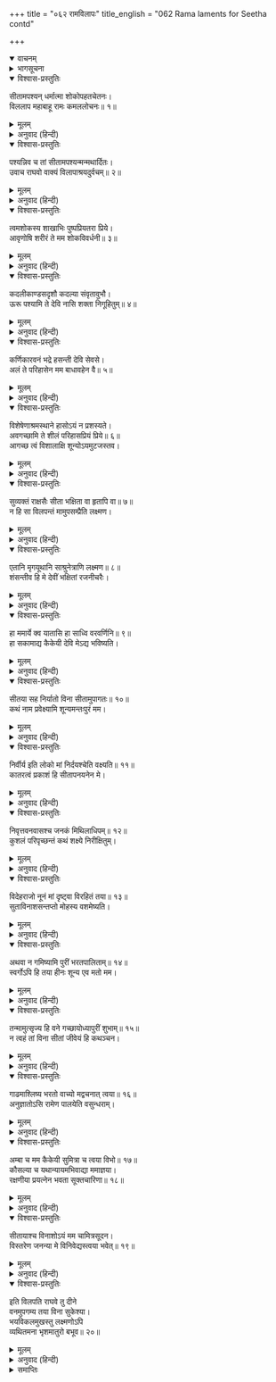 +++
title = "०६२ रामविलापः"
title_english = "062 Rama laments for Seetha contd"

+++
<details open><summary>वाचनम्</summary>
<div caption="श्रीराम-हरिसीताराममूर्ति-घनपाठिभ्यां वचनम्" class="audioEmbed" src="https://archive.org/download/Ramayana-recitation-Sriram-harisItArAmamUrti-Ghanapaati-v2/Kanda_3/Kanda_3_ARK-062-Rama_Vilapaha.mp3"></div>
</details>

<details><summary>भागसूचना</summary>

62. श्रीरामका विलाप
</details>

<details open><summary>विश्वास-प्रस्तुतिः</summary>

सीतामपश्यन् धर्मात्मा शोकोपहतचेतनः।  
विललाप महाबाहू रामः कमललोचनः॥ १॥
</details>

<details><summary>मूलम्</summary>

सीतामपश्यन् धर्मात्मा शोकोपहतचेतनः।  
विललाप महाबाहू रामः कमललोचनः॥ १॥
</details>

<details><summary>अनुवाद (हिन्दी)</summary>

सीताको न देखकर शोकसे व्याकुलचित्त हुए धर्मात्मा महाबाहु कमलनयन श्रीराम विलाप करने लगे॥ १॥
</details>

<details open><summary>विश्वास-प्रस्तुतिः</summary>

पश्यन्निव च तां सीतामपश्यन्मन्मथार्दितः।  
उवाच राघवो वाक्यं विलापाश्रयदुर्वचम्॥ २॥
</details>

<details><summary>मूलम्</summary>

पश्यन्निव च तां सीतामपश्यन्मन्मथार्दितः।  
उवाच राघवो वाक्यं विलापाश्रयदुर्वचम्॥ २॥
</details>

<details><summary>अनुवाद (हिन्दी)</summary>

रघुनाथजी सीताके प्रति अधिक प्रेमके कारण उनके वियोगमें कष्ट पा रहे थे। वे उन्हें न देखकर भी देखते हुएके समान ऐसी बात कहने लगे, जो विलापका आश्रय होनेसे गद‍्गदकण्ठके कारण कठिनतासे बोली जा रही थी—॥ २॥
</details>

<details open><summary>विश्वास-प्रस्तुतिः</summary>

त्वमशोकस्य शाखाभिः पुष्पप्रियतरा प्रिये।  
आवृणोषि शरीरं ते मम शोकविवर्धनी॥ ३॥
</details>

<details><summary>मूलम्</summary>

त्वमशोकस्य शाखाभिः पुष्पप्रियतरा प्रिये।  
आवृणोषि शरीरं ते मम शोकविवर्धनी॥ ३॥
</details>

<details><summary>अनुवाद (हिन्दी)</summary>

‘प्रिये! तुम्हें फूल अधिक प्रिय हैं, इसलिये खिली हुई अशोककी शाखाओंसे अपने शरीरको छिपाती हो और मेरा शोक बढ़ा रही हो॥ ३॥
</details>

<details open><summary>विश्वास-प्रस्तुतिः</summary>

कदलीकाण्डसदृशौ कदल्या संवृतावुभौ।  
ऊरू पश्यामि ते देवि नासि शक्ता निगूहितुम्॥ ४॥
</details>

<details><summary>मूलम्</summary>

कदलीकाण्डसदृशौ कदल्या संवृतावुभौ।  
ऊरू पश्यामि ते देवि नासि शक्ता निगूहितुम्॥ ४॥
</details>

<details><summary>अनुवाद (हिन्दी)</summary>

‘देवि! मैं केलेके तनोंके तुल्य और कदलीदलसे ही छिपे हुए तुम्हारे दोनों ऊरुओं (जाँघों) को देख रहा हूँ। तुम उन्हें छिपा नहीं सकती॥ ४॥
</details>

<details open><summary>विश्वास-प्रस्तुतिः</summary>

कर्णिकारवनं भद्रे हसन्ती देवि सेवसे।  
अलं ते परिहासेन मम बाधावहेन वै॥ ५॥
</details>

<details><summary>मूलम्</summary>

कर्णिकारवनं भद्रे हसन्ती देवि सेवसे।  
अलं ते परिहासेन मम बाधावहेन वै॥ ५॥
</details>

<details><summary>अनुवाद (हिन्दी)</summary>

‘भद्रे! देवि! तुम हँसती हुई कनेर-पुष्पोंकी वाटिकाका सेवन करती हो। बंद करो इस परिहासको, इससे मुझे बड़ा कष्ट हो रहा है॥ ५॥
</details>

<details open><summary>विश्वास-प्रस्तुतिः</summary>

विशेषेणाश्रमस्थाने हासोऽयं न प्रशस्यते।  
अवगच्छामि ते शीलं परिहासप्रियं प्रिये॥ ६॥  
आगच्छ त्वं विशालाक्षि शून्योऽयमुटजस्तव।
</details>

<details><summary>मूलम्</summary>

विशेषेणाश्रमस्थाने हासोऽयं न प्रशस्यते।  
अवगच्छामि ते शीलं परिहासप्रियं प्रिये॥ ६॥  
आगच्छ त्वं विशालाक्षि शून्योऽयमुटजस्तव।
</details>

<details><summary>अनुवाद (हिन्दी)</summary>

‘विशेषतः आश्रमके स्थानमें यह हास-परिहास अच्छा नहीं बताया जाता है। प्रिये! मैं जानता हूँ, तुम्हारा स्वभाव परिहासप्रिय है। विशाललोचने! आओ। तुम्हारी यह पर्णशाला सूनी है’॥ ६ १/२॥
</details>

<details open><summary>विश्वास-प्रस्तुतिः</summary>

सुव्यक्तं राक्षसैः सीता भक्षिता वा हृतापि वा॥ ७॥  
न हि सा विलपन्तं मामुपसम्प्रैति लक्ष्मण।
</details>

<details><summary>मूलम्</summary>

सुव्यक्तं राक्षसैः सीता भक्षिता वा हृतापि वा॥ ७॥  
न हि सा विलपन्तं मामुपसम्प्रैति लक्ष्मण।
</details>

<details><summary>अनुवाद (हिन्दी)</summary>

(फिर भ्रम दूर होनेपर वे सुमित्राकुमारसे बोले—) ‘लक्ष्मण! अब तो भलीभाँति स्पष्ट हो गया कि राक्षसोंने सीताको खा लिया अथवा हर लिया; क्योंकि मैं विलाप कर रहा हूँ और वह मेरे पास नहीं आ रही है॥ ७ १/२॥
</details>

<details open><summary>विश्वास-प्रस्तुतिः</summary>

एतानि मृगयूथानि साश्रुनेत्राणि लक्ष्मण॥ ८॥  
शंसन्तीव हि मे देवीं भक्षितां रजनीचरैः।
</details>

<details><summary>मूलम्</summary>

एतानि मृगयूथानि साश्रुनेत्राणि लक्ष्मण॥ ८॥  
शंसन्तीव हि मे देवीं भक्षितां रजनीचरैः।
</details>

<details><summary>अनुवाद (हिन्दी)</summary>

‘लक्ष्मण! ये जो मृगसमूह हैं, ये भी अपने नेत्रोंमें आँसू भरकर मानो मुझसे यही कह रहे हैं कि देवी सीताको निशाचर खा गये॥ ८ १/२॥
</details>

<details open><summary>विश्वास-प्रस्तुतिः</summary>

हा ममार्ये क्व यातासि हा साध्वि वरवर्णिनि॥ ९॥  
हा सकामाद्य कैकेयी देवि मेऽद्य भविष्यति।
</details>

<details><summary>मूलम्</summary>

हा ममार्ये क्व यातासि हा साध्वि वरवर्णिनि॥ ९॥  
हा सकामाद्य कैकेयी देवि मेऽद्य भविष्यति।
</details>

<details><summary>अनुवाद (हिन्दी)</summary>

‘हा मेरी आर्ये! (आदरणीये!) तुम कहाँ चली गयी? हा साध्वि! हा वरवर्णिनि! तुम कहाँ गयी? हा देवि! आज कैकेयी सफलमनोरथ हो जायगी॥ ९ १/२॥
</details>

<details open><summary>विश्वास-प्रस्तुतिः</summary>

सीतया सह निर्यातो विना सीतामुपागतः॥ १०॥  
कथं नाम प्रवेक्ष्यामि शून्यमन्तःपुरं मम।
</details>

<details><summary>मूलम्</summary>

सीतया सह निर्यातो विना सीतामुपागतः॥ १०॥  
कथं नाम प्रवेक्ष्यामि शून्यमन्तःपुरं मम।
</details>

<details><summary>अनुवाद (हिन्दी)</summary>

‘सीताके साथ अयोध्यासे निकला था। यदि सीताके बिना ही वहाँ लौटा तो अपने सूने अन्तःपुरमें कैसे प्रवेश करूँगा॥ १० १/२॥
</details>

<details open><summary>विश्वास-प्रस्तुतिः</summary>

निर्वीर्य इति लोको मां निर्दयश्चेति वक्ष्यति॥ ११॥  
कातरत्वं प्रकाशं हि सीतापनयनेन मे।
</details>

<details><summary>मूलम्</summary>

निर्वीर्य इति लोको मां निर्दयश्चेति वक्ष्यति॥ ११॥  
कातरत्वं प्रकाशं हि सीतापनयनेन मे।
</details>

<details><summary>अनुवाद (हिन्दी)</summary>

‘सारा संसार मुझे पराक्रमहीन और निर्दय कहेगा। सीताके अपहरणसे मेरी कायरता ही प्रकाशमें आयेगी॥ ११ १/२॥
</details>

<details open><summary>विश्वास-प्रस्तुतिः</summary>

निवृत्तवनवासश्च जनकं मिथिलाधिपम्॥ १२॥  
कुशलं परिपृच्छन्तं कथं शक्ष्ये निरीक्षितुम्।
</details>

<details><summary>मूलम्</summary>

निवृत्तवनवासश्च जनकं मिथिलाधिपम्॥ १२॥  
कुशलं परिपृच्छन्तं कथं शक्ष्ये निरीक्षितुम्।
</details>

<details><summary>अनुवाद (हिन्दी)</summary>

‘जब वनवाससे लौटनेपर मिथिलानरेश जनक मुझसे कुशल पूछने आयेंगे, उस समय मैं कैसे उनकी ओर देख सकूँगा?॥ १२ १/२॥
</details>

<details open><summary>विश्वास-प्रस्तुतिः</summary>

विदेहराजो नूनं मां दृष्ट्वा विरहितं तया॥ १३॥  
सुताविनाशसन्तप्तो मोहस्य वशमेष्यति।
</details>

<details><summary>मूलम्</summary>

विदेहराजो नूनं मां दृष्ट्वा विरहितं तया॥ १३॥  
सुताविनाशसन्तप्तो मोहस्य वशमेष्यति।
</details>

<details><summary>अनुवाद (हिन्दी)</summary>

‘मुझे सीतासे रहित देख विदेहराज जनक अपनी पुत्रीके विनाशसे संतप्त हो निश्चय ही मूर्च्छित हो जायँगे॥
</details>

<details open><summary>विश्वास-प्रस्तुतिः</summary>

अथवा न गमिष्यामि पुरीं भरतपालिताम्॥ १४॥  
स्वर्गोऽपि हि तया हीनः शून्य एव मतो मम।
</details>

<details><summary>मूलम्</summary>

अथवा न गमिष्यामि पुरीं भरतपालिताम्॥ १४॥  
स्वर्गोऽपि हि तया हीनः शून्य एव मतो मम।
</details>

<details><summary>अनुवाद (हिन्दी)</summary>

‘अथवा अब मैं भरतद्वारा पालित अयोध्यापुरीको नहीं जाऊँगा। जानकीके बिना मुझे स्वर्ग भी सूना ही जान पड़ेगा॥ १४ १/२॥
</details>

<details open><summary>विश्वास-प्रस्तुतिः</summary>

तन्मामुत्सृज्य हि वने गच्छायोध्यापुरीं शुभाम्॥ १५॥  
न त्वहं तां विना सीतां जीवेयं हि कथञ्चन।
</details>

<details><summary>मूलम्</summary>

तन्मामुत्सृज्य हि वने गच्छायोध्यापुरीं शुभाम्॥ १५॥  
न त्वहं तां विना सीतां जीवेयं हि कथञ्चन।
</details>

<details><summary>अनुवाद (हिन्दी)</summary>

‘इसलिये अब तुम मुझे वनमें ही छोड़कर सुन्दर अयोध्यापुरीको लौट जाओ। मैं तो अब सीताके बिना किसी तरह जीवित नहीं रह सकता॥ १५ १/२॥
</details>

<details open><summary>विश्वास-प्रस्तुतिः</summary>

गाढमाश्लिष्य भरतो वाच्यो मद्वचनात् त्वया॥ १६॥  
अनुज्ञातोऽसि रामेण पालयेति वसुन्धराम्।
</details>

<details><summary>मूलम्</summary>

गाढमाश्लिष्य भरतो वाच्यो मद्वचनात् त्वया॥ १६॥  
अनुज्ञातोऽसि रामेण पालयेति वसुन्धराम्।
</details>

<details><summary>अनुवाद (हिन्दी)</summary>

‘भरतका गाढ़ आलिङ्गन करके तुम उनसे मेरा संदेश कह देना, ‘कैकेयीनन्दन! तुम सारी पृथ्वीका पालन करो, इसके लिये रामने तुम्हें आज्ञा दे दी है’॥ १६ १/२॥
</details>

<details open><summary>विश्वास-प्रस्तुतिः</summary>

अम्बा च मम कैकेयी सुमित्रा च त्वया विभो॥ १७॥  
कौसल्या च यथान्यायमभिवाद्या ममाज्ञया।  
रक्षणीया प्रयत्नेन भवता सूक्तचारिणा॥ १८॥
</details>

<details><summary>मूलम्</summary>

अम्बा च मम कैकेयी सुमित्रा च त्वया विभो॥ १७॥  
कौसल्या च यथान्यायमभिवाद्या ममाज्ञया।  
रक्षणीया प्रयत्नेन भवता सूक्तचारिणा॥ १८॥
</details>

<details><summary>अनुवाद (हिन्दी)</summary>

‘विभो! मेरी माता कौसल्या, कैकेयी तथा सुमित्राको प्रतिदिन यथोचित रीतिसे प्रणाम करते हुए उन सबकी रक्षा करना और सदा उनकी आज्ञाके अनुसार चलना,’ यह तुम्हारे लिये मेरी आज्ञा है॥ १७-१८॥
</details>

<details open><summary>विश्वास-प्रस्तुतिः</summary>

सीतायाश्च विनाशोऽयं मम चामित्रसूदन।  
विस्तरेण जनन्या मे विनिवेद्यस्त्वया भवेत्॥ १९॥
</details>

<details><summary>मूलम्</summary>

सीतायाश्च विनाशोऽयं मम चामित्रसूदन।  
विस्तरेण जनन्या मे विनिवेद्यस्त्वया भवेत्॥ १९॥
</details>

<details><summary>अनुवाद (हिन्दी)</summary>

‘शत्रुसूदन! मेरी माताके समक्ष सीताके विनाशका यह समाचार विस्तारपूर्वक कह सुनाना’॥ १९॥
</details>

<details open><summary>विश्वास-प्रस्तुतिः</summary>

इति विलपति राघवे तु दीने  
वनमुपगम्य तया विना सुकेश्या।  
भयविकलमुखस्तु लक्ष्मणोऽपि  
व्यथितमना भृशमातुरो बभूव॥ २०॥
</details>

<details><summary>मूलम्</summary>

इति विलपति राघवे तु दीने  
वनमुपगम्य तया विना सुकेश्या।  
भयविकलमुखस्तु लक्ष्मणोऽपि  
व्यथितमना भृशमातुरो बभूव॥ २०॥
</details>

<details><summary>अनुवाद (हिन्दी)</summary>

सुन्दर केशवाली सीताके विरहमें भगवान् श्रीराम वनके भीतर जाकर जब इस तरह दीनभावसे विलाप करने लगे, तब लक्ष्मणके भी मुखपर भयजनित व्याकुलताके चिह्न दिखायी देने लगे। उनका मन व्यथित हो उठा और वे अत्यन्त घबरा गये॥ २०॥
</details>

<details><summary>समाप्तिः</summary>

इत्यार्षे श्रीमद्रामायणे वाल्मीकीये आदिकाव्येऽरण्यकाण्डे द्विषष्टितमः सर्गः॥ ६२॥  
इस प्रकार श्रीवाल्मीकिनिर्मित आर्षरामायण आदिकाव्यके अरण्यकाण्डमें बासठवाँ सर्ग पूरा हुआ॥ ६२॥
</details>

